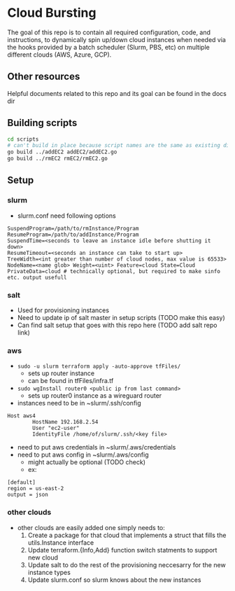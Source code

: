 # Cloud Bursting
The goal of this repo is to contain all required configuration, code, and instructions, to dynamically spin up/down cloud instances when needed via the hooks provided by a batch scheduler (Slurm, PBS, etc) on multiple different clouds (AWS, Azure, GCP).

## Other resources
Helpful documents related to this repo and its goal can be found in the docs dir

## Building scripts
```bash
cd scripts
# can't build in place because script names are the same as existing dirs
go build ../addEC2 addEC2/addEC2.go
go build ../rmEC2 rmEC2/rmEC2.go
```

## Setup

### slurm
- slurm.conf need following options
```
SuspendProgram=/path/to/rmInstance/Program
ResumeProgram=/path/to/addInstance/Program
SuspendTime=<seconds to leave an instance idle before shutting it down>
ResumeTimeout=<seconds an instance can take to start up>
TreeWidth=<int greater than number of cloud nodes, max value is 65533>
NodeName=<name glob> Weight=<uint> Feature=cloud State=Cloud
PrivateData=cloud # technically optional, but required to make sinfo etc. output usefull
```

### salt
- Used for provisioning instances
- Need to update ip of salt master in setup scripts (TODO make this easy)
- Can find salt setup that goes with this repo here (TODO add salt repo link)

### aws
- ```sudo -u slurm terraform apply -auto-approve tfFiles/```
  - sets up router instance
  - can be found in tfFiles/infra.tf
- ```sudo wgInstall router0 <public ip from last command>```
  - sets up router0 instance as a wireguard router
- instances need to be in ~slurm/.ssh/config
```
Host aws4
        HostName 192.168.2.54
        User "ec2-user"
        IdentityFile /home/of/slurm/.ssh/<key file>
```
- need to put aws credentials in ~slurm/.aws/credentials
- need to put aws config in ~slurm/.aws/config
  - might actually be optional (TODO check)
  - ex:
```
[default]
region = us-east-2
output = json
```

### other clouds
- other clouds are easily added one simply needs to:
  1. Create a package for that cloud that implements a struct that fills the utils.Instance interface
  2. Update terraform.{Info,Add} function switch statments to support new cloud
  3. Update salt to do the rest of the provisioning neccesarry for the new instance types
  4. Update slurm.conf so slurm knows about the new instances
